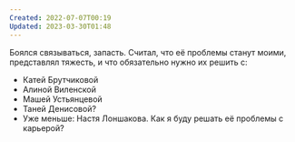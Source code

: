 ```yaml
---
Created: 2022-07-07T00:19
Updated: 2023-03-30T01:48
---
```

Боялся связываться, запасть. Считал, что её проблемы станут моими, представлял тяжесть, и что обязательно нужно их решить с:

- Катей Брутчиковой
- Алиной Виленской
- Машей Устьянцевой
- Таней Денисовой?
- Уже меньше: Настя Лоншакова. Как я буду решать её проблемы с карьерой?